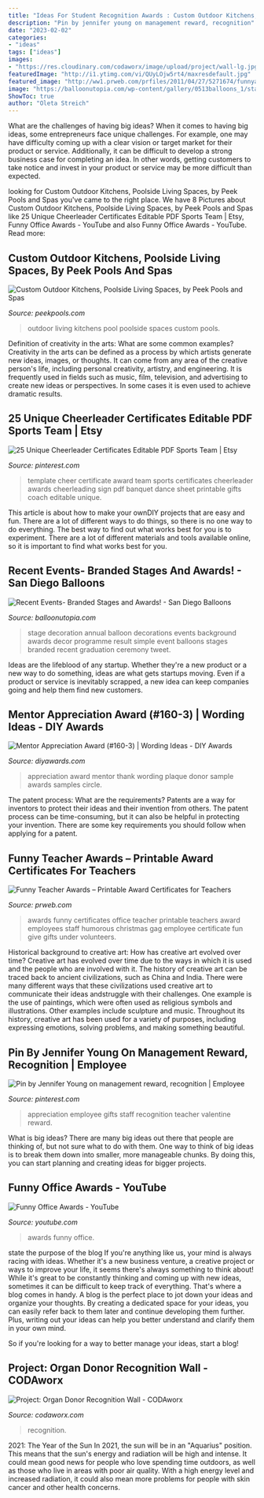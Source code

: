 ```yaml
---
title: "Ideas For Student Recognition Awards : Custom Outdoor Kitchens, Poolside Living Spaces, By Peek Pools And Spas"
description: "Pin by jennifer young on management reward, recognition"
date: "2023-02-02"
categories:
- "ideas"
tags: ["ideas"]
images:
- "https://res.cloudinary.com/codaworx/image/upload/project/wall-lg.jpg"
featuredImage: "http://i1.ytimg.com/vi/QUyLOjw5rt4/maxresdefault.jpg"
featured_image: "http://ww1.prweb.com/prfiles/2011/04/27/5271674/funnyawards.jpg"
image: "https://balloonutopia.com/wp-content/gallery/0513balloons_1/stagedecor.jpg"
ShowToc: true
author: "Oleta Streich"
---
```



What are the challenges of having big ideas?
When it comes to having big ideas, some entrepreneurs face unique challenges. For example, one may have difficulty coming up with a clear vision or target market for their product or service. Additionally, it can be difficult to develop a strong business case for completing an idea. In other words, getting customers to take notice and invest in your product or service may be more difficult than expected.

	

		
looking for Custom Outdoor Kitchens, Poolside Living Spaces, by Peek Pools and Spas you've came to the right place. We have 8 Pictures about Custom Outdoor Kitchens, Poolside Living Spaces, by Peek Pools and Spas like 25 Unique Cheerleader Certificates Editable PDF Sports Team | Etsy, Funny Office Awards - YouTube and also Funny Office Awards - YouTube. Read more:
		
    
## Custom Outdoor Kitchens, Poolside Living Spaces, By Peek Pools And Spas

<img loading=lazy src="https://www.peekpools.com/images/outdoor-kitchen4a.jpg" onerror="this.onerror=null;this.src='https://tse3.mm.bing.net/th?id=OIP.pczOJ0kGIcaw1EqDqtz9hQHaD_&amp;pid=15.1';" alt="Custom Outdoor Kitchens, Poolside Living Spaces, by Peek Pools and Spas">

_Source: peekpools.com_

>outdoor living kitchens pool poolside spaces custom pools. 

	

Definition of creativity in the arts: What are some common examples?
Creativity in the arts can be defined as a process by which artists generate new ideas, images, or thoughts. It can come from any area of the creative person's life, including personal creativity, artistry, and engineering. It is frequently used in fields such as music, film, television, and advertising to create new ideas or perspectives. In some cases it is even used to achieve dramatic results.

    
## 25 Unique Cheerleader Certificates Editable PDF Sports Team | Etsy

<img loading=lazy src="https://i.pinimg.com/736x/b7/f8/3c/b7f83ca6987ea73189d3b93c464d74f6.jpg" onerror="this.onerror=null;this.src='https://tse2.mm.bing.net/th?id=OIP.kxIhRQhsJLOaw7j9qrEjCQHaLF&amp;pid=15.1';" alt="25 Unique Cheerleader Certificates Editable PDF Sports Team | Etsy">

_Source: pinterest.com_

>template cheer certificate award team sports certificates cheerleader awards cheerleading sign pdf banquet dance sheet printable gifts coach editable unique. 

	

This article is about how to make your ownDIY projects that are easy and fun. There are a lot of different ways to do things, so there is no one way to do everything. The best way to find out what works best for you is to experiment. There are a lot of different materials and tools available online, so it is important to find what works best for you.

    
## Recent Events- Branded Stages And Awards! - San Diego Balloons

<img loading=lazy src="https://balloonutopia.com/wp-content/gallery/0513balloons_1/stagedecor.jpg" onerror="this.onerror=null;this.src='https://tse2.mm.bing.net/th?id=OIP.0zS2cPAwjIz9Esh5lX54KAHaFj&amp;pid=15.1';" alt="Recent Events- Branded Stages and Awards! - San Diego Balloons">

_Source: balloonutopia.com_

>stage decoration annual balloon decorations events background awards decor programme result simple event balloons stages branded recent graduation ceremony tweet. 

	

Ideas are the lifeblood of any startup. Whether they're a new product or a new way to do something, ideas are what gets startups moving. Even if a product or service is inevitably scrapped, a new idea can keep companies going and help them find new customers.

    
## Mentor Appreciation Award (#160-3) | Wording Ideas - DIY Awards

<img loading=lazy src="https://www.diyawards.com/images/products/themes/google_ad.white/160-sample-detail-circle-appreciation-plaque-739.jpg" onerror="this.onerror=null;this.src='https://tse2.mm.bing.net/th?id=OIP.wwm56gsH8Pf24VhCsYjcRQHaHa&amp;pid=15.1';" alt="Mentor Appreciation Award (#160-3) | Wording Ideas - DIY Awards">

_Source: diyawards.com_

>appreciation award mentor thank wording plaque donor sample awards samples circle. 

	

The patent process: What are the requirements?
Patents are a way for inventors to protect their ideas and their invention from others. The patent process can be time-consuming, but it can also be helpful in protecting your invention. There are some key requirements you should follow when applying for a patent.

    
## Funny Teacher Awards – Printable Award Certificates For Teachers

<img loading=lazy src="http://ww1.prweb.com/prfiles/2011/04/27/5271674/funnyawards.jpg" onerror="this.onerror=null;this.src='https://tse1.mm.bing.net/th?id=OIP.fIX60K3VszUfOC7SVzxJGQHaGn&amp;pid=15.1';" alt="Funny Teacher Awards – Printable Award Certificates for Teachers">

_Source: prweb.com_

>awards funny certificates office teacher printable teachers award employees staff humorous christmas gag employee certificate fun give gifts under volunteers. 

	

Historical background to creative art: How has creative art evolved over time?
Creative art has evolved over time due to the ways in which it is used and the people who are involved with it. The history of creative art can be traced back to ancient civilizations, such as China and India. There were many different ways that these civilizations used creative art to communicate their ideas andstruggle with their challenges. One example is the use of paintings, which were often used as religious symbols and illustrations. Other examples include sculpture and music. Throughout its history, creative art has been used for a variety of purposes, including expressing emotions, solving problems, and making something beautiful.

    
## Pin By Jennifer Young On Management Reward, Recognition | Employee

<img loading=lazy src="https://i.pinimg.com/736x/3f/55/9f/3f559fe679ae125c01bfd6dc8cd73331.jpg" onerror="this.onerror=null;this.src='https://tse1.mm.bing.net/th?id=OIP.r3gkS7ohTk_MOQatDt2T2gHaNK&amp;pid=15.1';" alt="Pin by Jennifer Young on management reward, recognition | Employee">

_Source: pinterest.com_

>appreciation employee gifts staff recognition teacher valentine reward. 

	

What is big ideas?
There are many big ideas out there that people are thinking of, but not sure what to do with them. One way to think of big ideas is to break them down into smaller, more manageable chunks. By doing this, you can start planning and creating ideas for bigger projects.

    
## Funny Office Awards - YouTube

<img loading=lazy src="http://i1.ytimg.com/vi/QUyLOjw5rt4/maxresdefault.jpg" onerror="this.onerror=null;this.src='https://tse2.mm.bing.net/th?id=OIP.TbX1HEVYdgxTRMm35XqlAQHaEK&amp;pid=15.1';" alt="Funny Office Awards - YouTube">

_Source: youtube.com_

>awards funny office. 

	

state the purpose of the blog
If you're anything like us, your mind is always racing with ideas. Whether it's a new business venture, a creative project or ways to improve your life, it seems there's always something to think about! While it's great to be constantly thinking and coming up with new ideas, sometimes it can be difficult to keep track of everything. That's where a blog comes in handy.
A blog is the perfect place to jot down your ideas and organize your thoughts. By creating a dedicated space for your ideas, you can easily refer back to them later and continue developing them further. Plus, writing out your ideas can help you better understand and clarify them in your own mind.

So if you're looking for a way to better manage your ideas, start a blog!

    
## Project: Organ Donor Recognition Wall - CODAworx

<img loading=lazy src="https://res.cloudinary.com/codaworx/image/upload/project/wall-lg.jpg" onerror="this.onerror=null;this.src='https://tse2.mm.bing.net/th?id=OIP.eD4OR-dOT_jDvEIsqP5H1AHaFS&amp;pid=15.1';" alt="Project: Organ Donor Recognition Wall - CODAworx">

_Source: codaworx.com_

>recognition. 

	

2021: The Year of the Sun
In 2021, the sun will be in an "Aquarius" position. This means that the sun's energy and radiation will be high and intense. It could mean good news for people who love spending time outdoors, as well as those who live in areas with poor air quality. With a high energy level and increased radiation, it could also mean more problems for people with skin cancer and other health concerns.

